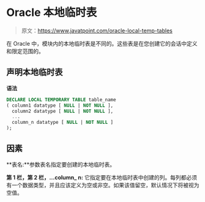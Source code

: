 # Oracle 本地临时表

> 原文：<https://www.javatpoint.com/oracle-local-temp-tables>

在 Oracle 中，模块内的本地临时表是不同的。这些表是在您创建它的会话中定义和限定范围的。

## 声明本地临时表

**语法**

```sql
DECLARE LOCAL TEMPORARY TABLE table_name
( column1 datatype [ NULL | NOT NULL ],
  column2 datatype [ NULL | NOT NULL ],
  ...
  column_n datatype [ NULL | NOT NULL ]
);

```

## 因素

**表名:**参数表名指定要创建的本地临时表。

**第 1 栏，第 2 栏，...column_ n:** 它指定要在本地临时表中创建的列。每列都必须有一个数据类型，并且应该定义为空或非空。如果该值留空，默认情况下将被视为空值。